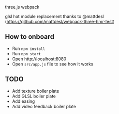 three.js webpack

glsl hot module replacement thanks to @mattdesl (https://github.com/mattdesl/webpack-three-hmr-test)


## How to onboard

* Run `npm install`
* Run `npm start`
* Open http://localhost:8080
* Open `src/app.js` file to see how it works

## TODO

* Add texture boiler plate
* Add GLSL boiler plate
* Add easing
* Add video feedback boiler plate
